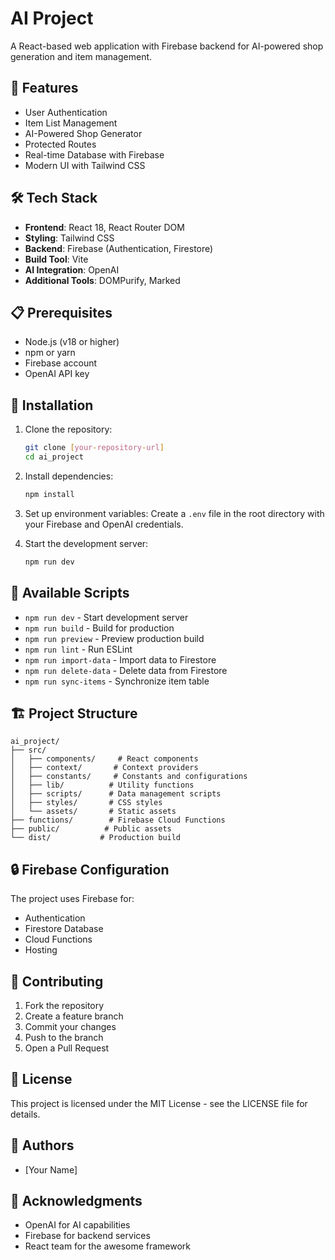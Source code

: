 # AI Project

A React-based web application with Firebase backend for AI-powered shop generation and item management.

## 🚀 Features

- User Authentication
- Item List Management
- AI-Powered Shop Generator
- Protected Routes
- Real-time Database with Firebase
- Modern UI with Tailwind CSS

## 🛠️ Tech Stack

- **Frontend**: React 18, React Router DOM
- **Styling**: Tailwind CSS
- **Backend**: Firebase (Authentication, Firestore)
- **Build Tool**: Vite
- **AI Integration**: OpenAI
- **Additional Tools**: DOMPurify, Marked

## 📋 Prerequisites

- Node.js (v18 or higher)
- npm or yarn
- Firebase account
- OpenAI API key

## 🔧 Installation

1. Clone the repository:
   ```bash
   git clone [your-repository-url]
   cd ai_project
   ```

2. Install dependencies:
   ```bash
   npm install
   ```

3. Set up environment variables:
   Create a `.env` file in the root directory with your Firebase and OpenAI credentials.

4. Start the development server:
   ```bash
   npm run dev
   ```

## 📝 Available Scripts

- `npm run dev` - Start development server
- `npm run build` - Build for production
- `npm run preview` - Preview production build
- `npm run lint` - Run ESLint
- `npm run import-data` - Import data to Firestore
- `npm run delete-data` - Delete data from Firestore
- `npm run sync-items` - Synchronize item table

## 🏗️ Project Structure

```
ai_project/
├── src/
│   ├── components/     # React components
│   ├── context/       # Context providers
│   ├── constants/     # Constants and configurations
│   ├── lib/          # Utility functions
│   ├── scripts/      # Data management scripts
│   ├── styles/       # CSS styles
│   └── assets/       # Static assets
├── functions/        # Firebase Cloud Functions
├── public/          # Public assets
└── dist/           # Production build
```

## 🔒 Firebase Configuration

The project uses Firebase for:
- Authentication
- Firestore Database
- Cloud Functions
- Hosting

## 🤝 Contributing

1. Fork the repository
2. Create a feature branch
3. Commit your changes
4. Push to the branch
5. Open a Pull Request

## 📄 License

This project is licensed under the MIT License - see the LICENSE file for details.

## 👥 Authors

- [Your Name]

## 🙏 Acknowledgments

- OpenAI for AI capabilities
- Firebase for backend services
- React team for the awesome framework
